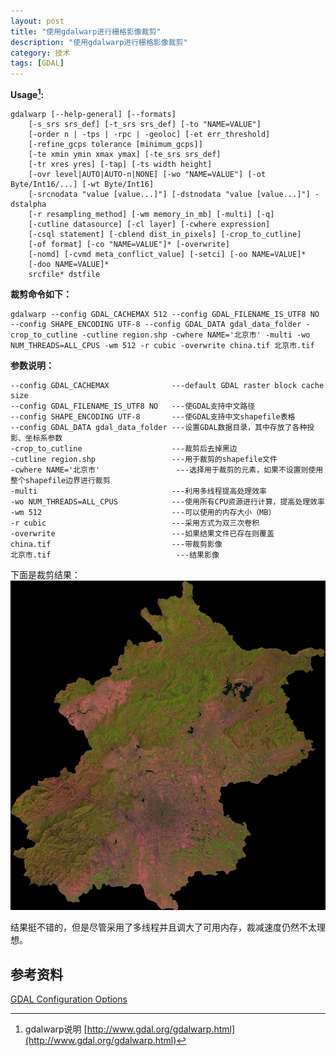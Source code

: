 ```yaml
---
layout: post
title: "使用gdalwarp进行栅格影像裁剪"
description: "使用gdalwarp进行栅格影像裁剪"
category: 技术
tags: [GDAL]
---
```



**Usage[^gdalwarp]:**

~~~~batch
gdalwarp [--help-general] [--formats]
    [-s_srs srs_def] [-t_srs srs_def] [-to "NAME=VALUE"]
    [-order n | -tps | -rpc | -geoloc] [-et err_threshold]
    [-refine_gcps tolerance [minimum_gcps]]
    [-te xmin ymin xmax ymax] [-te_srs srs_def]
    [-tr xres yres] [-tap] [-ts width height]
    [-ovr level|AUTO|AUTO-n|NONE] [-wo "NAME=VALUE"] [-ot Byte/Int16/...] [-wt Byte/Int16]
    [-srcnodata "value [value...]"] [-dstnodata "value [value...]"] -dstalpha
    [-r resampling_method] [-wm memory_in_mb] [-multi] [-q]
    [-cutline datasource] [-cl layer] [-cwhere expression]
    [-csql statement] [-cblend dist_in_pixels] [-crop_to_cutline]
    [-of format] [-co "NAME=VALUE"]* [-overwrite]
    [-nomd] [-cvmd meta_conflict_value] [-setci] [-oo NAME=VALUE]*
    [-doo NAME=VALUE]*
    srcfile* dstfile
~~~~

**裁剪命令如下：**

~~~~batch
gdalwarp --config GDAL_CACHEMAX 512 --config GDAL_FILENAME_IS_UTF8 NO --config SHAPE_ENCODING UTF-8 --config GDAL_DATA gdal_data_folder -crop_to_cutline -cutline region.shp -cwhere NAME='北京市' -multi -wo NUM_THREADS=ALL_CPUS -wm 512 -r cubic -overwrite china.tif 北京市.tif
~~~~

**参数说明：**

    --config GDAL_CACHEMAX              ---default GDAL raster block cache size
    --config GDAL_FILENAME_IS_UTF8 NO   ---使GDAL支持中文路径
    --config SHAPE_ENCODING UTF-8       ---使GDAL支持中文shapefile表格
    --config GDAL_DATA gdal_data_folder ---设置GDAL数据目录，其中存放了各种投影、坐标系参数
    -crop_to_cutline                    ---裁剪后去掉黑边
    -cutline region.shp                 ---用于裁剪的shapefile文件
    -cwhere NAME='北京市'                 ---选择用于裁剪的元素，如果不设置则使用整个shapefile边界进行裁剪
    -multi                              ---利用多线程提高处理效率
    -wo NUM_THREADS=ALL_CPUS            ---使用所有CPU资源进行计算，提高处理效率
    -wm 512                             ---可以使用的内存大小（MB）
    -r cubic                            ---采用方式为双三次卷积
    -overwrite                          ---如果结果文件已存在则覆盖
    china.tif                           ---带裁剪影像
    北京市.tif                            ---结果影像


下面是裁剪结果：
![北京市TM](/public/img/beijing_tm543.jpg)

结果挺不错的，但是尽管采用了多线程并且调大了可用内存，裁减速度仍然不太理想。

## 参考资料
[^gdalwarp]: gdalwarp说明 [http://www.gdal.org/gdalwarp.html](http://www.gdal.org/gdalwarp.html)

[GDAL Configuration Options](https://trac.osgeo.org/gdal/wiki/ConfigOptions)